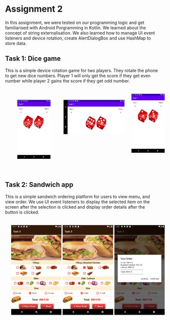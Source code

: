 # Assignment 2

In this assignment, we were tested on our programming logic and get familiarised with Android Porgramming in Kotlin. We learned about the concept of string externalisation. We also learned how to manage UI event listeners and device rotation, create AlertDialogBox and use HashMap to store data.

## Task 1: Dice game

This is a simple device rotation game for two players. They rotate the phone to get new dice numbers. Player 1 will only get the score if they get even number while player 2 gains the score if they get odd number. 

<div style="display: flex; justify-content: center;">
    <div style="margin: 10px; padding: 10px;">
        <img src="images/image.png" width="200" height="auto" style="margin: 10px; padding: 10px;">
    </div>
    &nbsp;
    <div style="margin: 10px; padding: 10px;">
        <img src="images/image-1.png" width="400" height="auto" style="margin: 10px; padding: 10px;">
    </div>
    &nbsp;
    <div>   
        <img src="images/image-2.png" width="200" height="auto" style="margin: 10px; padding: 10px;">
    </div>
</div>

## Task 2: Sandwich app

This is a simple sandwich ordering platform for users to view menu, and view order. We use UI event listeners to display the selected item on the screen after the selection is clicked and display order details after the button is clicked.

<div style="display: flex; justify-content: center;">
    <div>
        <img src="images/image-3.png" width="200" height="auto" style="margin: 10px; padding: 10px;">
    </div>
    &nbsp;
    <div>
        <img src="images/image-4.png" width="200" height="auto" style="margin: 10px; padding: 10px;">
    </div>
    &nbsp;
    <div>
        <img src="images/image-5.png" width="200" height="auto" style="margin: 10px; padding: 10px;">
    </div>
</div>
